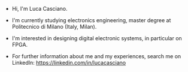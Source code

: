 - Hi, I'm Luca Casciano.

- I'm currently studying electronics engineering, master degree at Politecnico di Milano (Italy, Milan).
- I'm interested in designing digital electronic systems, in particular on FPGA.

<!--- - You can see some of my projects here on GitHub.--->
- For further information about me and my experiences, search me on LinkedIn: https://linkedin.com/in/lucacasciano



<!---
Luca183/Luca183 is a ✨ special ✨ repository because its `README.md` (this file) appears on your GitHub profile.
You can click the Preview link to take a look at your changes.
--->
